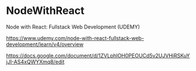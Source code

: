 # NodeWithReact
Node with React: Fullstack Web Development (UDEMY)

https://www.udemy.com/node-with-react-fullstack-web-development/learn/v4/overview

https://docs.google.com/document/d/1ZVLphlOH0PEOUCd5v2UJVHiRSKuYjJI-AS4xQWYXmq8/edit
